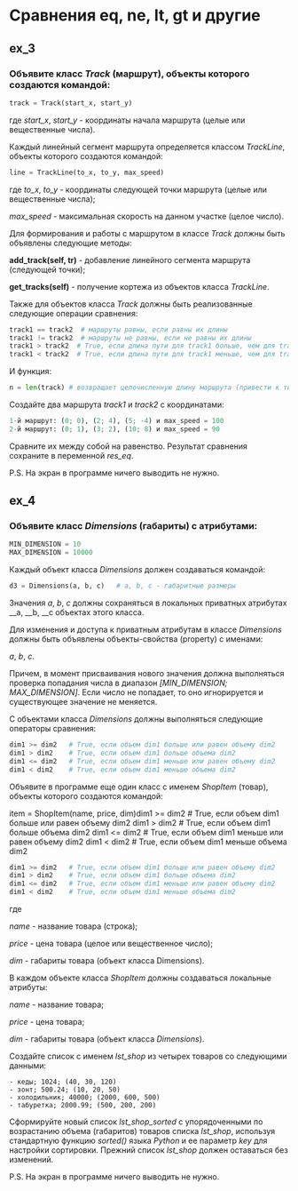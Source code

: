 # Сравнения __eq__, __ne__, __lt__, __gt__ и другие
## ex_3
### Объявите класс _Track_ (маршрут), объекты которого создаются командой:

```python
track = Track(start_x, start_y)
```

где _start_x_, _start_y_ - координаты начала маршрута (целые или вещественные числа).

Каждый линейный сегмент маршрута определяется классом _TrackLine_, объекты которого создаются командой:

```python
line = TrackLine(to_x, to_y, max_speed)
```

где _to_x_, _to_y_ - координаты следующей точки маршрута (целые или вещественные числа); 

_max_speed_ - максимальная скорость на данном участке (целое число).

Для формирования и работы с маршрутом в классе _Track_ должны быть объявлены следующие методы:

**add_track(self, tr)** - добавление линейного сегмента маршрута (следующей точки);

**get_tracks(self)** - получение кортежа из объектов класса _TrackLine_.

Также для объектов класса _Track_ должны быть реализованные следующие операции сравнения:

```python
track1 == track2  # маршруты равны, если равны их длины
track1 != track2  # маршруты не равны, если не равны их длины
track1 > track2  # True, если длина пути для track1 больше, чем для track2
track1 < track2  # True, если длина пути для track1 меньше, чем для track2
```

И функция:

```python
n = len(track) # возвращает целочисленную длину маршрута (привести к типу int) для объекта track2
```

Создайте два маршрута _track1_ и _track2_ с координатами:

```python
1-й маршрут: (0; 0), (2; 4), (5; -4) и max_speed = 100
2-й маршрут: (0; 1), (3; 2), (10; 8) и max_speed = 90
```

Сравните их между собой на равенство. Результат сравнения сохраните в переменной _res_eq_.

P.S. На экран в программе ничего выводить не нужно.

## ex_4
### Объявите класс _Dimensions_ (габариты) с атрибутами:

```python
MIN_DIMENSION = 10
MAX_DIMENSION = 10000
```

Каждый объект класса _Dimensions_ должен создаваться командой:

```python
d3 = Dimensions(a, b, c)   # a, b, c - габаритные размеры
```

Значения _a_, _b_, _c_ должны сохраняться в локальных приватных атрибутах __a, __b, __c объектах этого класса.

Для изменения и доступа к приватным атрибутам в классе _Dimensions_ должны быть объявлены объекты-свойства (property) с именами: 

_a_, _b_, _c_. 

Причем, в момент присваивания нового значения должна выполняться проверка попадания числа в диапазон _[MIN_DIMENSION; MAX_DIMENSION]_. 
Если число не попадает, то оно игнорируется и существующее значение не меняется.

С объектами класса _Dimensions_ должны выполняться следующие операторы сравнения:

```python
dim1 >= dim2   # True, если объем dim1 больше или равен объему dim2
dim1 > dim2    # True, если объем dim1 больше объема dim2
dim1 <= dim2   # True, если объем dim1 меньше или равен объему dim2
dim1 < dim2    # True, если объем dim1 меньше объема dim2
```

Объявите в программе еще один класс с именем _ShopItem_ (товар), объекты которого создаются командой:

item = ShopItem(name, price, dim)dim1 >= dim2   # True, если объем dim1 больше или равен объему dim2
dim1 > dim2    # True, если объем dim1 больше объема dim2
dim1 <= dim2   # True, если объем dim1 меньше или равен объему dim2
dim1 < dim2    # True, если объем dim1 меньше объема dim2
```python
dim1 >= dim2   # True, если объем dim1 больше или равен объему dim2
dim1 > dim2    # True, если объем dim1 больше объема dim2
dim1 <= dim2   # True, если объем dim1 меньше или равен объему dim2
dim1 < dim2    # True, если объем dim1 меньше объема dim2
```

где 

_name_ - название товара (строка); 

_price_ - цена товара (целое или вещественное число); 

_dim_ - габариты товара (объект класса Dimensions).

В каждом объекте класса _ShopItem_ должны создаваться локальные атрибуты:

_name_ - название товара;

_price_ - цена товара;

_dim_ - габариты товара (объект класса _Dimensions_).

Создайте список с именем _lst_shop_ из четырех товаров со следующими данными:

```
- кеды; 1024; (40, 30, 120)
- зонт; 500.24; (10, 20, 50)
- холодильник; 40000; (2000, 600, 500)
- табуретка; 2000.99; (500, 200, 200)
```


Сформируйте новый список _lst_shop_sorted_ с упорядоченными по возрастанию объема (габаритов) товаров списка _lst_shop_, используя стандартную функцию _sorted()_ языка _Python_ 
и ее параметр _key_ для настройки сортировки. 
Прежний список _lst_shop_ должен оставаться без изменений.

P.S. На экран в программе ничего выводить не нужно.
